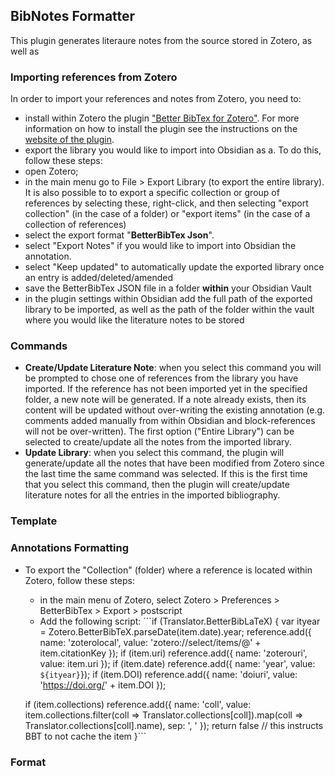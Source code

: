 ## BibNotes Formatter

This plugin generates literaure notes from the source stored in Zotero, as well as 

### Importing references from Zotero
In order to import your references and notes from Zotero, you need to:
- install within Zotero the plugin ["Better BibTex for Zotero"](https://retorque.re/zotero-better-bibtex/installation/). For more information on how to install the plugin see the instructions on the [website of the plugin](https://retorque.re/zotero-better-bibtex/installation/).
- export the library you would like to import into Obsidian as a. To do this, follow these steps:
- open Zotero;
- in the main menu go to File > Export Library (to export the entire library). It is also possible to to export a specific collection or group of references by selecting these, right-click, and then selecting "export collection" (in the case of a folder) or "export items" (in the case of a collection of references)
- select the export format "**BetterBibTex Json**". 
- select "Export Notes" if you would like to import into Obsidian the annotation. 
- select "Keep updated" to automatically update the exported library once an entry is added/deleted/amended
- save the BetterBibTex JSON file in a folder **within** your Obsidian Vault
- in the plugin settings within Obsidian add the full path of the exported library to be imported, as well as the path of the folder within the vault where you would like the literature notes to be stored

### Commands
- **Create/Update Literature Note**: when you select this command you will be prompted to chose one of references from the library you have imported. If the reference has not been imported yet in the specified folder, a new note will be generated. If a note already exists, then its content will be updated without over-writing the existing annotation (e.g. comments added manually from within Obsidian and block-references will not be over-written). The first option ("Entire Library") can be selected to create/update all the notes from the imported library.
- **Update Library**: when you select this command, the plugin will generate/update all the notes that have been modified from Zotero since the last time the same command was selected. If this is the first time that you select this command, then the plugin will create/update literature notes for all the entries in the imported bibliography.

### Template

### Annotations Formatting
 
- To export the "Collection" (folder) where a reference is located within Zotero, follow these steps:
    - in the main menu of Zotero, select Zotero > Preferences > BetterBibTex > Export > postscript
    - Add the following script: ```if (Translator.BetterBibLaTeX) {
  var ityear = Zotero.BetterBibTeX.parseDate(item.date).year;
  reference.add({ name: 'zoterolocal', value: 'zotero://select/items/@' + item.citationKey });
  if (item.uri) reference.add({ name: 'zoterouri', value: item.uri });
  if (item.date) reference.add({ name: 'year', value: `${ityear}`});
  if (item.DOI) reference.add({ name: 'doiuri', value: 'https://doi.org/' + item.DOI });

  if (item.collections) reference.add({ name: 'coll', value: item.collections.filter(coll => Translator.collections[coll]).map(coll => Translator.collections[coll].name), sep: ', ' });
  return false // this instructs BBT to not cache the item
}```


### Format 





 